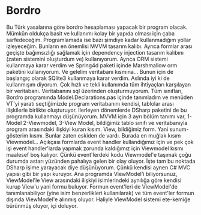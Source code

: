 # Bordro
Bu Türk yasalarına göre bordro hesaplaması yapacak bir program olacak. Mümkün oldukça basit ve kullanımı kolay bir yapıda olması için çaba sarfedeceğim. Programlamada ise bazı şimdiye kadar kullanmadığım yollar izleyeceğim. Bunların en önemlisi MVVM tasarım kalıbı. Ayrıca formlar arası geçişte bağımsızlığı sağlamak için dependency injection tasarım kalıbını (zaten sistemini oluşturdum ve) kullanıyorum. Ayrıca ORM sistemi kullanmaya karar verdim ve Spring4d paketi içinde Marshmallow orm paketini kullanıyorum. 
Ve gelelim veritabanı kısmına... Bunun için de başlangıç olarak SQlite3 kullanmaya karar verdim. Aslında iyi ki de kullanmışım diyorum. Çok hızlı ve tekli kullanımda tüm ihtiyaçları karşılayan bir veritabanı.
Veritabanını sql üzerinden oluşturmuyorum. Tüm sınıfları, Bordro programında Model.Declarations.pas içinde tanımladım ve menüden VT'yi yaratı seçtiğimizde program veritabanını kendisi, tablolar arası ilişkilerle birlikte oluşturuyor.
İlerleyen dönemlerde DSharp paketini de bu programda kullanmayı düşünüyorum. 
MVVM için 3 ayrı bölüm tanımı var,
1-Model
2-Viewmodel,
3-View
Model, bildiğimiz tablo sınıfı ve veritabanıyla program arasındaki ilişkiyi kuran kısım. View, bildiğimiz form. Yani sunum-gösterim kısmı. Bunlar zaten eskiden de vardı. Burada en muğlak kısım Viewmodel... Açıkçası formlarda event handler kullandığımız için ve pek çok işi event handler'larda yapmak zorunda kaldığımız için Viewmodel kısmı maalesef boş kalıyor. Çünkü event'lerdeki kodu Viewmodel'e taşımak çoğu durumda astarı yüzünden pahalıya gelen bir olay oluyor. İşte tam bu noktada DSharp işime yarayacak diye düşünüyorum. Çünkü kendisi aynen C# MVC yapısı gibi bir yapı kuruyor. Ana programda ViewModel'i biliyorsunuz, ViewModel'le View arasındaki ilişkiyi isimlerindeki aynılığa göre kendisi kurup View'u yani formu buluyor. Formun event'leri de ViewModel'de tanımlanabiliyor (yine isim benzerlikleri kullanılarak) ve tüm event'ler formun dışında ViewModel'e alınmış oluyor. Haliyle ViewModel sistemi ete-kemiğe bürünmüş oluyor, içi doluyor.
